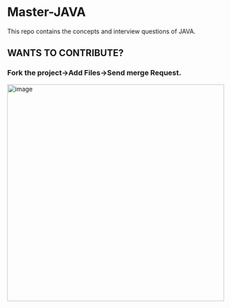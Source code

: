 # Master-JAVA
This repo contains the concepts and interview questions of JAVA.
<h2>WANTS TO CONTRIBUTE? </h2>
<h3>Fork the project->Add Files->Send merge Request.</h3>
<p>
<img align="left" height="500" src="https://awoiaf.westeros.org/images/thumb/b/bc/Aegon_the_Conqueror.jpg/525px-Aegon_the_Conqueror.jpg" alt="image" />
</p>




